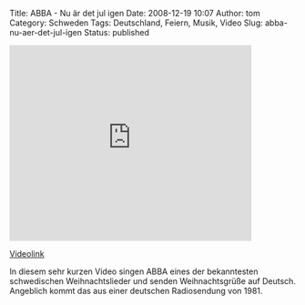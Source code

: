 Title: ABBA - Nu är det jul igen
Date: 2008-12-19 10:07
Author: tom
Category: Schweden
Tags: Deutschland, Feiern, Musik, Video
Slug: abba-nu-aer-det-jul-igen
Status: published

<p>
<object width="425" height="344">
<param name="movie" value="http://www.youtube.com/v/-JB9YA4WNwM&amp;hl=en&amp;fs=1"></param><param name="allowFullScreen" value="true"></param><param name="allowscriptaccess" value="always"></param>

<embed src="http://www.youtube.com/v/-JB9YA4WNwM&amp;hl=en&amp;fs=1" type="application/x-shockwave-flash" allowscriptaccess="always" allowfullscreen="true" width="425" height="344">
</embed>
</object>
  
[Videolink](http://www.youtube.com/watch?v=-JB9YA4WNwM)

</p>
In diesem sehr kurzen Video singen ABBA eines der bekanntesten
schwedischen Weihnachtslieder und senden Weihnachtsgrüße auf Deutsch.
Angeblich kommt das aus einer deutschen Radiosendung von 1981.

